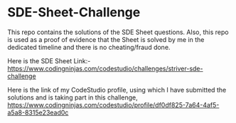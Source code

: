 # SDE-Sheet-Challenge
This repo contains the solutions of the SDE Sheet questions. Also, this repo is used as a proof of evidence that the Sheet is solved by me in the dedicated timeline and there is no cheating/fraud done.

Here is the SDE Sheet Link:-
https://www.codingninjas.com/codestudio/challenges/striver-sde-challenge

Here is the link of my CodeStudio profile, using which I have submitted the solutions and is taking part in this challenge,
https://www.codingninjas.com/codestudio/profile/df0df825-7a64-4af5-a5a8-8315e23ead0c
